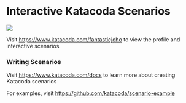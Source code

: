 # Interactive Katacoda Scenarios

[![](http://shields.katacoda.com/katacoda/fantasticjoho/count.svg)](https://www.katacoda.com/fantasticjoho "Get your profile on Katacoda.com")

Visit https://www.katacoda.com/fantasticjoho to view the profile and interactive scenarios

### Writing Scenarios
Visit https://www.katacoda.com/docs to learn more about creating Katacoda scenarios

For examples, visit https://github.com/katacoda/scenario-example
